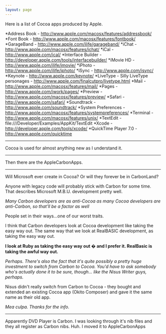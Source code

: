 ```yaml
---
layout: page
---
```


Here is a list of Cocoa apps produced by Apple.


*Address Book - http://www.apple.com/macosx/features/addressbook/
*Font Book - http://www.apple.com/macosx/features/fontbook/
*GarageBand - http://www.apple.com/ilife/garageband/
*iChat - http://www.apple.com/macosx/features/ichat/
*iCal - http://www.apple.com/ical/
*Interface Builder - http://developer.apple.com/tools/interfacebuilder/
*iMovie HD - http://www.apple.com/ilife/imovie/
*iPhoto - http://www.apple.com/ilife/iphoto/
*iSync - http://www.apple.com/isync/
*Keynote - http://www.apple.com/keynote/
*LiveType - Silly LiveType personages - http://www.apple.com/finalcutpro/livetype.html
*Mail - http://www.apple.com/macosx/features/mail/
*Pages - http://www.apple.com/iwork/pages/
*Preview - http://www.apple.com/macosx/features/preview/
*Safari - http://www.apple.com/safari/
*Soundtrack - http://www.apple.com/soundtrack/
*System Preferences - http://www.apple.com/macosx/features/systempreferences/
*Terminal - http://www.apple.com/macosx/features/unix/
*TextEdit - file:///Developer/Examples/AppKit/TextEdit
*Xcode - http://developer.apple.com/tools/xcode/
*QuickTime Player 7.0 - http://www.apple.com/quicktime


----

Cocoa is used for almost anything new as I understand it.

----

Then there are the AppleCarbonApps.

----

Will Microsoft ever create in Cocoa? Or will they forever be in CarbonLand?

Anyone with legacy code will probably stick with Carbon for some time.  That describes Microsoft M.B.U. development pretty well.

*Many Carbon developers are as anti-Cocoa as many Cocoa developers are anti-Carbon, so that'll be a factor as well*

People set in their ways...one of our worst traits.

I think that Carbon developers look at Cocoa development like taking the easy way out. The same way that we look at RealBASIC development, as taking the easy way out.

**I look at Ruby as taking the easy way out � and I prefer it. RealBasic is taking the awful way out.**

*Perhaps. There's also the fact that it's quite possibly a pretty huge investment to switch from Carbon to Cocoa. You'd have to ask somebody who's actually done it to be sure, though... like the Nisus Writer guys, perhaps.*

Nisus didn't really switch from Carbon to Cocoa - they bought and extended an existing Cocoa app (Okito Composer) and gave it the same name as their old app.

*Mea culpa. Thanks for the info.*

----

Apparently DVD Player is Carbon. I was looking through it's nib files and they all register as Carbon nibs. Huh. I moved it to AppleCarbonApps
